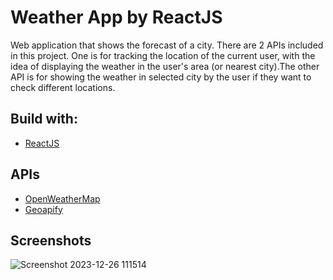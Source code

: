 
# Weather App by ReactJS

Web application that shows the forecast of a city. There are 2 APIs included in this project. One is for tracking the location of the current user, with the idea of displaying the weather in the user's area (or nearest city).The other API is for showing the weather in selected city by the user if they want to check different locations. 




## Build with:

 - [ReactJS](https://react.dev/)


## APIs

- [OpenWeatherMap](https://openweathermap.org/api)
- [Geoapify](https://myprojects.geoapify.com/projects)
## Screenshots

![Screenshot 2023-12-26 111514](https://github.com/vladislavnikov/weather-react-app/assets/114019283/f92ba972-8b88-4a88-9c85-e6d2e1d5d9fa)


